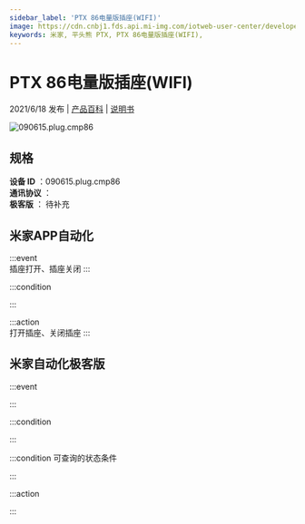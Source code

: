 ```yaml
---
sidebar_label: 'PTX 86电量版插座(WIFI)'
image: https://cdn.cnbj1.fds.api.mi-img.com/iotweb-user-center/developer_16790479552168wMHUtPb.png?GalaxyAccessKeyId=AKVGLQWBOVIRQ3XLEW&Expires=9223372036854775807&Signature=Bx+QetmHeIdx6SLkA1+3Wr26IBs=
keywords: 米家, 平头熊 PTX, PTX 86电量版插座(WIFI), 
---
```

# PTX 86电量版插座(WIFI)

2021/6/18 发布 | [产品百科](https://home.mi.com/webapp/content/baike/product/index.html?model=090615.plug.cmp86/) | [说明书](https://home.mi.com/views/introduction.html?model=090615.plug.cmp86&region=cn)

![090615.plug.cmp86](https://cdn.cnbj1.fds.api.mi-img.com/iotweb-user-center/developer_16790479552168wMHUtPb.png?GalaxyAccessKeyId=AKVGLQWBOVIRQ3XLEW&Expires=9223372036854775807&Signature=Bx+QetmHeIdx6SLkA1+3Wr26IBs=)

## 规格  
> 
**设备 ID** ：090615.plug.cmp86  
**通讯协议** ：  
**极客版**  ： 待补充 


## 米家APP自动化  

:::event  
插座打开、插座关闭
:::

:::condition  

:::

:::action   
打开插座、关闭插座
:::

## 米家自动化极客版  

:::event  

:::

:::condition  

:::

:::condition 可查询的状态条件  

:::

:::action  

:::

        
